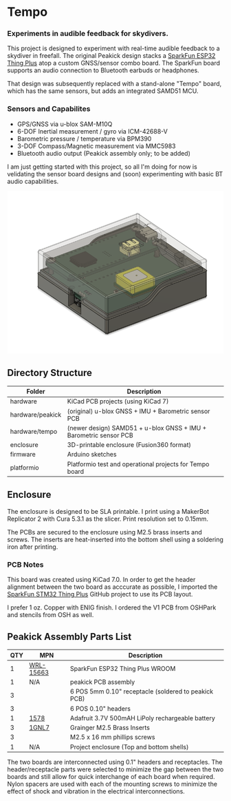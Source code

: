 # Tempo

### Experiments in audible feedback for skydivers.

This project is designed to experiment with real-time audible feedback to a skydiver in freefall. The original Peakick design stacks a [SparkFun ESP32 Thing Plus](https://github.com/sparkfun/STM32_Thing_Plus) atop a custom GNSS/sensor combo board. The SparkFun board supports an audio connection to Bluetooth earbuds or headphones.

That design was subsequently replaced with a stand-alone "Tempo" board, which has the same
sensors, but adds an integrated SAMD51 MCU.

### Sensors and Capabilites

- GPS/GNSS via u-blox SAM-M10Q
- 6-DOF Inertial measurement / gyro via ICM-42688-V
- Barometric pressure / temperature via BPM390
- 3-DOF Compass/Magnetic measurement via MMC5983
- Bluetooth audio output (Peakick assembly only; to be added)

I am just getting started with this project, so all I'm doing for now is velidating the sensor board designs and (soon) experimenting with basic BT audio capabilities.

![temp assembly](images/tempo-assembly.png)

## Directory Structure

| Folder      | Description |
| ----------- | ----------- |
| hardware    | KiCad PCB projects (using KiCad 7)    |
| hardware/peakick | (original) u-blox GNSS + IMU + Barometric sensor PCB |
| hardware/tempo |(newer design)  SAMD51 + u-blox GNSS + IMU + Barometric sensor PCB |
| enclosure    | 3D-printable enclosure (Fusion360 format)
| firmware    | Arduino sketches       |
| platformio  | Platformio test and operational projects for Tempo board |

## Enclosure

The enclosure is designed to be SLA printable. I print using a MakerBot Replicator 2 with Cura 5.3.1 as the slicer. Print resolution set to 0.15mm.

The PCBs are secured to the enclosure using M2.5 brass inserts and screws. The inserts are heat-inserted into the bottom shell using a soldering iron after printing.

### PCB Notes

This board was created using KiCad 7.0.  In order to get the header alignment between the two board as acccurate as possible, I imported the [SparkFun STM32 Thing Plus](https://github.com/sparkfun/STM32_Thing_Plus) GitHub project to use its PCB layout. 

I prefer 1 oz. Copper with ENIG finish. I ordered the V1 PCB from OSHPark and stencils from OSH as well.

## Peakick Assembly Parts List

| QTY | MPN      | Description |
|----| ----------- | ----------- |
| 1 | [WRL-15663](https://www.digikey.com/en/products/detail/sparkfun-electronics/WRL-15663/11506265)   | SparkFun ESP32 Thing Plus WROOM
| 1 | N/A   | peakick PCB assembly
| 3  |       | 6 POS 5mm 0.10" receptacle (soldered to peakick PCB)
| 3  |       | 6 POS 0.10" headers
| 1 | [1578](https://www.digikey.com/en/products/detail/adafruit-industries-llc/1578/5054539?utm_adgroup=Battery%20Products&utm_source=google&utm_medium=cpc&utm_campaign=Dynamic%20Search_EN_RLSA_Buyers&utm_term=&utm_content=Battery%20Products&utm_id=go_cmp-175054755_adg-15264279675_ad-399492818526_aud-505192123430:dsa-53357708014_dev-c_ext-_prd-_sig-Cj0KCQjwm66pBhDQARIsALIR2zAggpxuq8dQv4im2FGo1CqTU3N75aE9USMP6jGWoU6Vr5h_xDsHwy8aAp_DEALw_wcB&gclid=Cj0KCQjwm66pBhDQARIsALIR2zAggpxuq8dQv4im2FGo1CqTU3N75aE9USMP6jGWoU6Vr5h_xDsHwy8aAp_DEALw_wcB) | Adafruit 3.7V 500mAH LiPoly rechargeable battery
| 3 | [1GNL7](https://www.grainger.com/product/GRAINGER-APPROVED-Heat-Set-Insert-M2-5-0-45-1GNL7) | Grainger M2.5 Brass Inserts
| 3 |       | M2.5 x 16 mm phillips screws
| 1 | N/A   | Project enclosure (Top and bottom shells)

The two boards are interconnected using 0.1" headers and receptacles. The header/receptacle parts were selected to minimize the gap between the two boards and still allow for quick interchange of each board when required. Nylon spacers are used with each of the mounting screws to minimize the effect of shock and vibration in the electrical interconnections.
